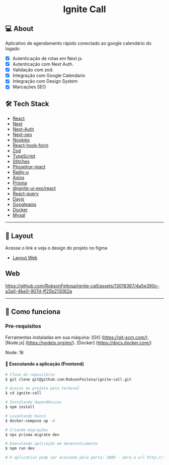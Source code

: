 <h1 align="center">
  Ignite Call
</h1>
 

## 💻 About

Aplicativo de agendamento rápido conectado ao google calendário do logado

- [x] Autenticação de rotas em Next.js.
- [x] Autenticação com Next Auth.
- [x] Validação com zod.
- [x] Integração com Google Calendario
- [x] Integração com Design System 
- [x] Marcações SEO

## 🛠 Tech Stack

- [React](https://reactjs.org)
- [Next](https://nextjs.org/)
- [Next-Auth](https://next-auth.js.org/)
- [Next-seo](https://github.com/garmeeh/next-seo)
- [Nookies](https://www.npmjs.com/package/nookies)
- [React-hook-form](https://react-hook-form.com/)
- [Zod](https://github.com/colinhacks/zod)
- [TypeScript](https://www.typescriptlang.org)
- [Stitches](https://stitches.dev/)
- [Phosphor-react](https://phosphoricons.com/)
- [Radix-u](https://www.radix-ui.com/)
- [Axios](https://www.axios.com/)
- [Prisma](https://www.prisma.io/)
- [@ignite-ui-exo/react](https://www.npmjs.com/package/@ignite-ui-exo/docs)
- [React-query](https://react-query-v3.tanstack.com/)
- [Dayjs](https://day.js.org/)
- [Googleapis](https://www.npmjs.com/package/googleapis)
- [Docker](https://hub.docker.com/)
- [Mysql](https://hub.docker.com/_/mysql)
___

## 🔖 Layout 

Acesse o link e veja o design do projeto no figma

- [Layout Web](https://www.figma.com/community/file/1161274296921389678)



## Web 
https://github.com/RobsonFeitosa/ignite-call/assets/13018367/4a5e390c-a3a0-4be0-907d-ff25b213062a

___ 

## 🚀 Como funciona

### Pre-requisitos
Ferramentas instaladas em sua máquina: [Git] (https://git-scm.com/), [Node.js] (https://nodejs.org/en/). [Docker] (https://docs.docker.com/)

Node: 18

#### 🧭 Executando a aplicação (Frontend)

```bash
# Clone do repositório
$ git clone git@github.com:RobsonFeitosa/ignite-call.git

# Acesso ao projeto pelo terminal
$ cd ignite-call

# Instalando dependências
$ npm install

# Levantando banco
$ docker-compose up -d

# Criando migrações
$ npx prisma migrate dev

# Executando aplicação em desenvolvimento
$ npm run dev

# O aplicativo pode ser acessado pela porta: 3000 - abra a url http://localhost:3000
``` 
